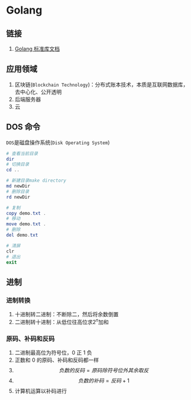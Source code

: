 # Golang

## 链接

1. [Golang 标准库文档](https://studygolang.com/pkgdoc)

## 应用领域

1. 区块链(`Blockchain Technology`)：分布式账本技术，本质是互联网数据库，去中心化、公开透明
2. 后端服务器
3. 云

## DOS 命令

`DOS`是磁盘操作系统(`Disk Operating System`)

```PowerShell
# 查看当前目录
dir
# 切换目录
cd ..

# 新建目录make directory
md newDir
# 删除目录
rd newDir

# 复制
copy demo.txt .
# 移动
move demo.txt .
# 删除
del demo.txt

# 清屏
clr
# 退出
exit
```

## 进制

### 进制转换

1. 十进制转二进制：不断除二，然后将余数倒置
2. 二进制转十进制：从低位往高位求$2^n$加和

### 原码、补码和反码

1. 二进制最高位为符号位，0 正 1 负
2. 正数和 0 的原码、补码和反码都一样
3. $$负数的反码=原码除符号位外其余取反$$
4. $$负数的补码=反码+1$$
5. 计算机运算以补码进行
